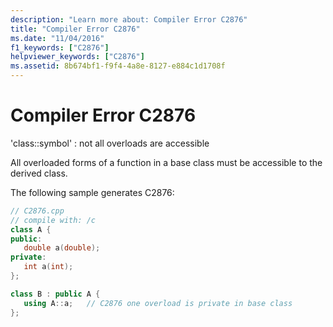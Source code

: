 ```yaml
---
description: "Learn more about: Compiler Error C2876"
title: "Compiler Error C2876"
ms.date: "11/04/2016"
f1_keywords: ["C2876"]
helpviewer_keywords: ["C2876"]
ms.assetid: 8b674bf1-f9f4-4a8e-8127-e884c1d1708f
---
```

# Compiler Error C2876

'class::symbol' : not all overloads are accessible

All overloaded forms of a function in a base class must be accessible to the derived class.

The following sample generates C2876:

```cpp
// C2876.cpp
// compile with: /c
class A {
public:
   double a(double);
private:
   int a(int);
};

class B : public A {
   using A::a;   // C2876 one overload is private in base class
};
```
